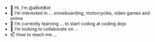 - 👋 Hi, I’m @aRohBot
- 👀 I’m interested in ... snowboarding, motorcycles, video games and anime
- 🌱 I’m currently learning ... to start coding at coding dojo 
- 💞️ I’m looking to collaborate on ...
- 📫 How to reach me ...

<!---
aRohBot/aRohBot is a ✨ special ✨ repository because its `README.md` (this file) appears on your GitHub profile.
You can click the Preview link to take a look at your changes.
--->

